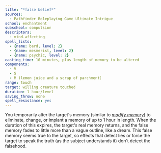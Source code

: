 ```yaml
---
title: "*false belief*"
sources:
  - Pathfinder Roleplaying Game Ultimate Intrigue
school: enchantment
subschool: compulsion
descriptors:
  - mind-affecting
spell_lists:
  - {name: bard, level: 2}
  - {name: mesmerist, level: 2}
  - {name: psychic, level: 2}
casting_time: 10 minutes, plus length of memory to be altered
components:
  - V
  - S
  - M (lemon juice and a scrap of parchment)
range: touch
target: willing creature touched
duration: 1 hour/level
saving_throw: none
spell_resistance: yes
---
```


You temporarily alter the target's memory (similar to [*modify memory*](/spells/modify-memory/)) to eliminate, change, or implant a memory of up to 1 hour in length. When the duration of this expires, the target's real memory returns, and the false memory fades to little more than a vague outline, like a dream. This false memory seems true to the target, so effects that detect lies or force the target to speak the truth (as the subject understands it) don't detect the falsehood.

